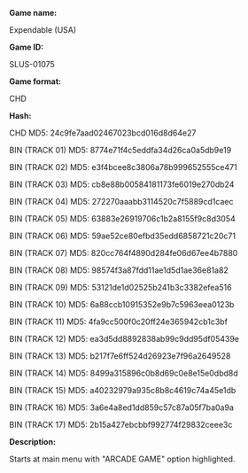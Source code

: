 **Game name:**

Expendable (USA)

**Game ID:**

SLUS-01075

**Game format:**

CHD

**Hash:**

CHD MD5: 24c9fe7aad02467023bcd016d8d64e27

BIN (TRACK 01) MD5: 8774e71f4c5eddfa34d26ca0a5db9e19

BIN (TRACK 02) MD5: e3f4bcee8c3806a78b999652555ce471

BIN (TRACK 03) MD5: cb8e88b00584181173fe6019e270db24

BIN (TRACK 04) MD5: 272270aaabb3114520c7f5889cd1caec

BIN (TRACK 05) MD5: 63883e26919706c1b2a8155f9c8d3054

BIN (TRACK 06) MD5: 59ae52ce80efbd35edd6858721c20c71

BIN (TRACK 07) MD5: 820cc764f4890d284fe06d67ee4b7880

BIN (TRACK 08) MD5: 98574f3a87fdd11ae1d5d1ae36e81a82

BIN (TRACK 09) MD5: 53121de1d02525b241b3c3382efea516

BIN (TRACK 10) MD5: 6a88ccb10915352e9b7c5963eea0123b

BIN (TRACK 11) MD5: 4fa9cc500f0c20ff24e365942cb1c3bf

BIN (TRACK 12) MD5: ea3d5dd8892838ab99c9dd95df05439e

BIN (TRACK 13) MD5: b217f7e6ff524d26923e7f96a2649528

BIN (TRACK 14) MD5: 8499a315896c0b8d69c0e8e15e0dbd8d

BIN (TRACK 15) MD5: a40232979a935c8b8c4619c74a45e1db

BIN (TRACK 16) MD5: 3a6e4a8ed1dd859c57c87a05f7ba0a9a

BIN (TRACK 17) MD5: 2b15a427ebcbbf992774f29832ceee3c

**Description:**

Starts at main menu with "ARCADE GAME" option highlighted.